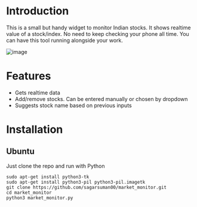# Introduction
This is a small but handy widget to monitor Indian stocks.
It shows realtime value of a stock/index.
No need to keep checking your phone all time. You can have this tool running alongside your work.

![image](https://github.com/sagarsuman00/market_monitor/assets/26338533/7d4dd8e3-70b6-4a0f-9248-59ddb7554ab1)

# Features
- Gets realtime data
- Add/remove stocks. Can be entered manually or chosen by dropdown
- Suggests stock name based on previous inputs

# Installation
## Ubuntu
Just clone the repo and run with Python

```
sudo apt-get install python3-tk
sudo apt-get install python3-pil python3-pil.imagetk
git clone https://github.com/sagarsuman00/market_monitor.git
cd market_monitor
python3 market_monitor.py
```


